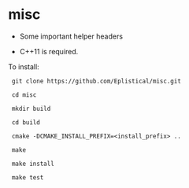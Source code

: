 # misc

* Some important helper headers

* C++11 is required.

To install:
```
 git clone https://github.com/Eplistical/misc.git
 
 cd misc
 
 mkdir build
 
 cd build
 
 cmake -DCMAKE_INSTALL_PREFIX=<install_prefix> .. 
 
 make
 
 make install
 
 make test
```
